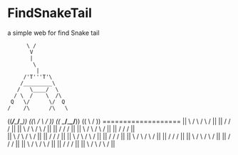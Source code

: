 # FindSnakeTail
a simple web for find Snake tail
















          \ /
           V
           |
            \
             | 
         /'T'''T'\ 
        /_________\
       /   \____/  \  
      / \  /    \  /\
     Q   \/      \/  Q
    /    /\      /\   \
   ((___/__\____/__\__))
  ((\      /    \    / )) 
  (( \____/______\__/__))
   ((   \        /    ))
    =================== 
    || \  / \  / \  / || 
    ||  \/   \/   \/  ||
    || \  / \  / \  / || 
    ||  \/   \/   \/  ||
    || \  / \  / \  / || 
   ||  \/   \/   \/  ||         
  || \  / \  / \  / || 
 ||   \/   \/   \/ ||
|| \  / \  / \  / ||
||   \/   \/   \/ ||
|| \  / \  / \  / || 
||   \/   \/   \/ ||
|| \  / \  / \  / || 
 ||  \/   \/   \/  ||
  || \  / \  / \  / || 
   ||  \/   \/   \/  ||
    || \  / \  / \  / ||
